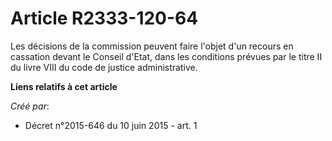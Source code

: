 # Article R2333-120-64

Les décisions de la commission peuvent faire l'objet d'un recours en cassation devant le Conseil d'Etat, dans les conditions
prévues par le titre II du livre VIII du code de justice administrative.

**Liens relatifs à cet article**

_Créé par_:

  - Décret n°2015-646 du 10 juin 2015 - art. 1
